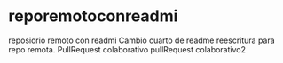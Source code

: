 # reporemotoconreadmi
reposiorio remoto con readmi
Cambio cuarto de readme
reescritura para repo remota.
PullRequest colaborativo
pullRequest colaborativo2